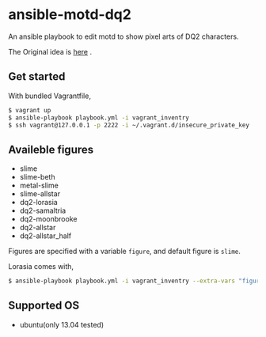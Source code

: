 ansible-motd-dq2
================

An ansible playbook to edit motd to show pixel arts of DQ2 characters.

The Original idea is [here](http://qiita.com/makocchi/items/5549c41526d6a6cabab1) .

## Get started

With bundled Vagrantfile,

```sh
$ vagrant up
$ ansible-playbook playbook.yml -i vagrant_inventry
$ ssh vagrant@127.0.0.1 -p 2222 -i ~/.vagrant.d/insecure_private_key
```

## Availeble figures

* slime           
* slime-beth      
* metal-slime     
* slime-allstar   
* dq2-lorasia     
* dq2-samaltria   
* dq2-moonbrooke  
* dq2-allstar     
* dq2-allstar_half

Figures are specified with a variable `figure`, and default figure is `slime`.

Lorasia comes with,

```sh
$ ansible-playbook playbook.yml -i vagrant_inventry --extra-vars "figure=dq2-lorasia"
```

## Supported OS

* ubuntu(only 13.04 tested)

